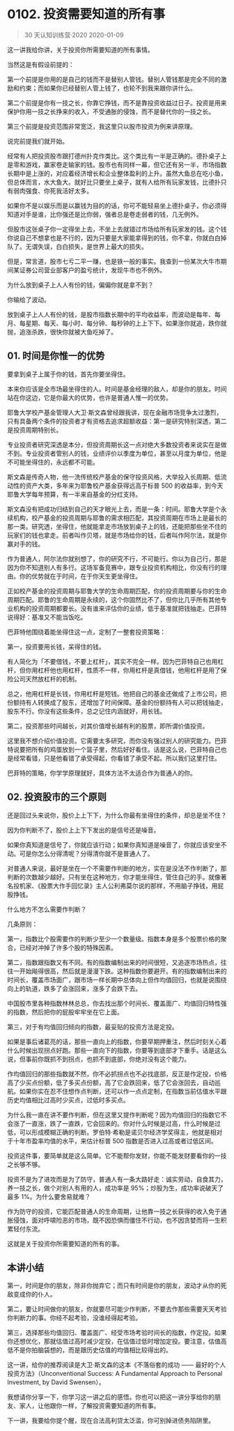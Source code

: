 # 0102. 投资需要知道的所有事
> 30 天认知训练营·2020
2020-01-09

这一讲我给你讲，关于投资你所需要知道的所有事情。

当然这是有假设前提的：

第一个前提是你用的是自己的钱而不是替别人管钱。替别人管钱那是完全不同的激励和约束；而如果你已经替别人管上钱了，也轮不到我来跟你讲什么。

第二个前提是你有一技之长，你靠它挣钱，而不是靠投资收益过日子。投资是用来保护你用一技之长挣来的收入，不受通胀的侵蚀，而不是替代你的一技之长。

第三个前提是投资范围非常宽泛，我这里只以股市投资为例来讲原理。

说完前提我们就开始。

经常有人把投资股市跟打德州扑克作类比。这个类比有一半是正确的。德扑桌子上是零和游戏，赢家卷走输家的钱。股市也有同样一幕，但它还有另一半，市场指数长期中是上涨的，对应着经济增长和企业整体盈利的上升。虽然大鱼总在吃小鱼，但总体而言，水大鱼大。就好比只要坐上桌子，就有人给所有玩家发钱，比德扑只有弱肉强食、你死我活好太多。

如果你不是以娱乐而是以赢钱为目的的话，你可不能轻易坐上德扑桌子，你必须得知道对手是谁，比你强还是比你弱，强者总是卷走弱者的钱，几无例外。

但股市这张桌子你一定得坐上去，不坐上去就错过市场给所有玩家发的钱。这个钱你说自己不想拿也是不行的，因为只要是大家能拿得到的钱，你不拿，你就白白掉队了。无谓失误，白白损失，是世界上最大的损失。

但是，常言道，股市七亏二平一赚，也是铁一般的事实。我查到一份某次大牛市期间某证券公司营业部客户的盈亏统计，发现牛市也不例外。

为什么放到桌子上人人有份的钱，偏偏你就是拿不到？

你输给了波动。

放到桌子上人人有份的钱，是股市指数长期中的平均收益率，而波动是每年、每月、每星期、每天、每小时、每分钟、每秒钟的上上下下。如果涨你就追，跌你就抛，追涨杀跌，很快你就被大鱼吃掉了。

## 01. 时间是你惟一的优势

要拿到桌子上属于你的钱，首先你要坐得住。

本来你应该是全市场最坐得住的人。时间是基金经理的敌人，却是你的朋友。时间站在你这边，它是你最大的优势，也许是普通人惟一的优势。

耶鲁大学校产基金管理人大卫·斯文森曾经跟我讲，现在金融市场竞争太过激烈，只有具备两个条件的投资者才有资格去追求超额收益：第一是研究特别深透，第二是投资周期特别长。

专业投资者研究深透是本分，但投资周期长这一点对绝大多数投资者来说实在是做不到。专业投资者管别人的钱，业绩评价以季度为单位，甚至以月度为单位，他是不可能坐得住的，永远都不可能。

斯文森是传奇人物，他一洗传统校产基金的保守投资风格，大举投入长周期、低流动性的资产大类，多年来为耶鲁校产基金获得远高于标普 500 的收益率，到今天耶鲁大学每年预算，有一半来自基金的分红支持。

斯文森没有把成功归结到自己的天才眼光上去，而是一条：时间。耶鲁大学是个永续机构，校产基金的投资周期与耶鲁的需求相匹配，其投资周期在市场上是最长的那一类。研究透，坐得住，他就能拿走市场放到桌子上的钱，还能把那些坐不住的玩家们的钱也拿走。前者叫作贝塔，就是市场给你的钱，后者叫作阿尔法，就是你赢对手的钱。

作为普通人，阿尔法你就别想了，你的研究不行，不可能行。你以为自己行，那是因为你不知道别人有多行。这场军备竞赛中，跟专业投资机构相比，你没有行的理由。你的优势就在于时间，在于你天生更坐得住。

正如校产基金的投资周期与耶鲁大学的生命周期匹配，你的投资周期要与你的生命周期匹配。耶鲁的生命周期是永续的，这个你固然比不了，但你比几乎所有其他专业机构的投资周期都要长。没有谁来评估你的业绩，低于基准就把钱抽走。巴菲特说得好：基准又不能当饭吃。

巴菲特他围绕着能坐得住这一点，定制了一整套投资策略：

第一，投资要用长钱，呆得住的钱。

有人简化为「不要借钱，不要上杠杆」，其实不完全一样。因为巴菲特自己也用杠杆，但你用杠杆他也用杠杆，性质不一样，你用杠杆是真借钱，他用杠杆是用了保险公司天然放杠杆的机制。

总之，他用杠杆是长钱，你用杠杆是短钱。他把自己的基金还做成了上市公司，把份额持有人转换成了股东，还增加了时间保障。基金的份额持有人可以把钱抽走，股东不行。你没有这些条件，总之记住内涵就好，用长钱。

第二，投资那些时间越长，对其价值增长越有利的股票，即所谓价值投资。

这里我不想介绍价值投资。它需要太多研究，而你没有强过别人的研究能力。巴菲特说要把所有的鸡蛋放到一个篮子里，然后好好看住。话是这么说，巴菲特自己也是经常看错，只是他看错了承受得起，你看错了承受不起。所以我们这里打住。

巴菲特的策略，你学学原理就好，具体方法不太适合作为普通人的你。

## 02. 投资股市的三个原则

还是回过头来说你，股价上上下下，为什么你最有坐得住的条件，却总是坐不住？

因为你判断不了，股价上上下下发出的是信号还是噪音。

如果你真知道是信号了，你就应该行动；如果你真知道是噪音了，你就应该安坐不动。可是你怎么分得清呢？分得清你就不是普通人了。

对普通人来说，最好是坐在一个不需要作判断的地方，实在是没法不作判断了，那判断的次数越少越好。只有坐在这种地方，你才能坐得住，管住自己的手。就像著名投机家、《股票大作手回忆录》主人公利弗莫尔说的那样，不用脑子挣钱，用屁股挣钱。

什么地方不怎么需要作判断？

几条原则：

第一，指数比个股需要作的判断少至少一个数量级。指数本身是多个股票价格的聚合，已经对冲掉了许多个股的特殊因素。

第二，指数跟指数又有不同。有的指数编制出来的时间很短，又追逐市场热点，往往一开始飚得很高，然后就是漫漫下跌。这种指数你要避开。有的指数编制出来的时间长，覆盖市场面广，跟市场一样长期中总体向上但作均值回归，也就是说围绕向上的轨道，跌多了会涨回来，涨多了会跌下去。

中国股市里各种指数林林总总，你去找出那个时间长、覆盖面广、均值回归特性强的指数，然后把你的屁股牢牢坐在它上面。

第三，对于有均值回归倾向的指数，最妥贴的投资方法是定投。

如果是事后诸葛亮的话，那些一直向上的指数，你要早期押重注，然后时刻关心着什么时候出现拐点好跑。那些一直向下的指数，你要等到底部才下重手。话是这么说，但事前你既抓不到拐点，也抓不到底部，你绝对没有这个能力。

作均值回归的那些指数就不然，你不必抓拐点也不必找底部，反正是作定投，价格高了少买点份额，低了多买点份额，高了它会跌回来，低了它会涨回去，自动巡航。如果你实在忍不住想作点判断，还可以作一点点定制，在指数当前估值水平跟历史均值相比过高时少买点，过低时多买点。

为什么我一直在讲不要作判断，但在这里又提作判断呢？因为均值回归的指数它不会涨了一直涨，跌了一直跌，它会回来的。你对什么时候是过高，什么时候是过低，可以形成模糊正确的判断。罗伯特·希勒是诺贝尔经济学奖得主，他就是相对于十年市盈率均值的水平，来估计标普 500 指数是否进入过高或者过低区间。

投资这件事，要简单就是这么简单。它不能帮你发财，你能不能发财要看你的一技之长够不够。

投资不是为了进攻而是为了防守，普通人有一条大路好走：诚实劳动，自食其力，养一技之长，做个对别人有用的人，成功率是 95%；炒股为生，成功率说破天了最多 1%。为什么要舍易就难？

作为防守的投资，它能匹配普通人的生命周期，让他靠一技之长获得的收入免于通胀侵蚀，面对呼啸险恶的市场，既不因恐惧而僵住不行动，也不因贪婪而将一生积累轻付东流。

这就是关于投资你所需要知道的所有的事。

## 本讲小结

第一，时间是你的朋友，除非你抛弃它；而只有时间是你的朋友，波动才从你的死敌变成你的仆人。

第二，要让时间做你的朋友，你就要尽可能少作判断，不要去作那些需要天天考验你判断力的事。你经不起考验，没谁经得起考验。

第三，选择那些均值回归、覆盖面广、经受市场考验时间长的指数，作定投。如果你还想优化，那就估值过高时减少定投，在估值过低时增加定投。要注意，估值高低不是你拍脑袋想的，而是跟历史估值的均值相比较得出的。

这一讲，给你的推荐阅读是大卫·斯文森的这本《不落俗套的成功 —— 最好的个人投资方法》（Unconventional Success: A Fundamental Approach to Personal Investment, by David Swensen）。

我想请你分享一下，你学习这一讲之后的感悟。你也可以把这一讲分享给你的朋友、家人，让他跟你一样，了解投资需要知道的所有事。

下一讲，我要给你提个醒，现在合法高利贷太泛滥，你可别掉进债务陷阱里。

